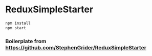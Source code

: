 # ReduxSimpleStarter


```sh
npm install 
npm start

``````````

### Boilerplate from https://github.com/StephenGrider/ReduxSimpleStarter

